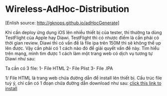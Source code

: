 # Wireless-AdHoc-Distribution
[Enlish source: http://gknops.github.io/adHocGenerate]

Khi cần deploy ứng dụng iOS lên nhiều thiết bị của tester, thì thường ta dùng TestFlight của Apple hay Diawi.
TestFlight thì có nhược điểm là cần phải có thời gian review.
Diawi thì có vấn đề là file ipa trên 150M thì sẽ không thể up lên được.
Vậy cần phải có 1 cách nào đó để giải quyết vấn đề này.
Tìm hiểu trên mạng, mình tìm được 1 cách làm một trang web có dịch vụ tương tự Diawi như sau:

Ta cần có 3 file:
1- File HTML
2- File Plist
3- File .IPA

1/ File HTML là trang web chứa đường dẫn để install lên thiết bị.
Cấu trúc file tuỳ ý, chỉ cần có 1 đoạn chứa đường dẫn download như sau:
<a href="itms-services://?action=download-manifest&amp;
    url=http://www.bitart.com/WirelessAdHocDemo/WirelessAdHocDemo.plist">
    click this link to install
</a>

